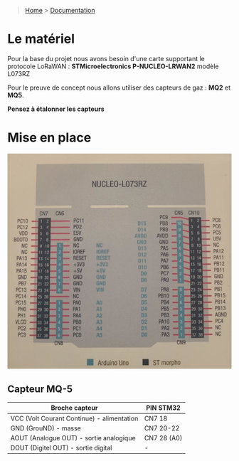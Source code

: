 > [Home](../README.md) > [Documentation](./README.md)

# Le matériel

Pour la base du projet nous avons besoin d'une carte supportant le protocole LoRaWAN : **STMicroelectronics P-NUCLEO-LRWAN2** modèle L073RZ

Pour le preuve de concept nous allons utiliser des capteurs de gaz : **MQ2** et **MQ5**.

**Pensez à étalonner les capteurs**

# Mise en place

![](./assets/nucleo_L073RZ.jpg)

## Capteur MQ-5
|Broche capteur|PIN STM32|
|---|---|
|VCC (Volt Courant Continue) - alimentation|CN7 18|
|GND (GrouND) - masse|CN7 20-22|
|AOUT (Analogue OUT) - sortie analogique|CN7 28 (A0)|
|DOUT (Digitel OUT) - sortie digital|-|